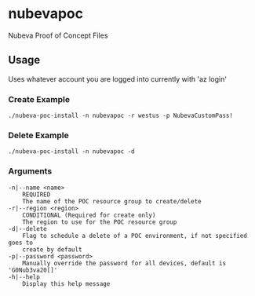 # nubevapoc
Nubeva Proof of Concept Files

## Usage
Uses whatever account you are logged into currently with 'az login'

### Create Example 
`./nubeva-poc-install -n nubevapoc -r westus -p NubevaCustomPass!`

### Delete Example 
`./nubeva-poc-install -n nubevapoc -d`

### Arguments
```
-n|--name <name>
    REQUIRED
    The name of the POC resource group to create/delete
-r|--region <region>
    CONDITIONAL (Required for create only)
    The region to use for the POC resource group
-d|--delete
    Flag to schedule a delete of a POC environment, if not specified goes to
    create by default
-p|--password <password>
    Manually override the password for all devices, default is 'G0Nub3va20[]'
-h|--help
    Display this help message
```
